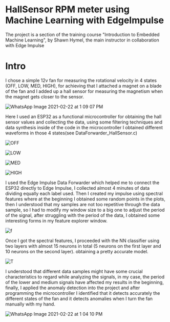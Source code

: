 # HallSensor RPM meter using Machine Learning with EdgeImpulse
The project is a section of the training course "Introduction to Embedded Machine Learning", by Shawn Hymel, the main instructor in collaboration with Edge Impulse

# Intro

I chose a simple 12v fan for measuring the rotational velocity in 4 states (OFF, LOW, MED, HIGH), for achieving that I attached a magnet on a blade of the fan and I added up a hall sensor for measuring the magnetism when the magnet gets closer to the sensor.

![WhatsApp Image 2021-02-22 at 1 09 07 PM](https://user-images.githubusercontent.com/46487846/108938342-886a7100-7615-11eb-8d7e-b430da49ac7f.jpeg)

Here I used an ESP32 as a functional microcontroller for obtaining the hall sensor values and collecting the data, using some filtering techniques and data synthesis inside of the code in the microcontroller I obtained different waveforms in those 4 states(see DataForwarder_HallSensor.c)

![OFF](https://user-images.githubusercontent.com/46487846/108938068-024e2a80-7615-11eb-9e41-62b029ecdaf8.PNG)

![LOW](https://user-images.githubusercontent.com/46487846/108938064-01b59400-7615-11eb-8bf6-a701101ec39b.PNG)

![MED](https://user-images.githubusercontent.com/46487846/108938065-024e2a80-7615-11eb-8056-75ee079e24fe.PNG)

![HIGH](https://user-images.githubusercontent.com/46487846/108938063-011cfd80-7615-11eb-8680-77f0432a8ae8.PNG)

I used the Edge Impulse Data Forwarder which helped me to connect the ESP32 directly to Edge Impulse, I collected almost 4 minutes of data dividing equally each label used. Then I created my impulse using spectral features where at the beginning I obtained some random points in the plots, then I understood that my samples are not too repetitive through the data sample, so I had to modify my window size to a big one to adjust the period of the signal, after struggling with the period of the data, I obtained some interesting forms in my feature explorer window.

![f](https://user-images.githubusercontent.com/46487846/108938070-02e6c100-7615-11eb-8e84-ccbc4ae03d84.PNG)

Once I got the spectral features, I proceeded with the NN classifier using two layers with almost 15 neurons in total (5 neurons on the first layer and 10 neurons on the second layer). obtaining a pretty accurate model.

![T](https://user-images.githubusercontent.com/46487846/108938069-024e2a80-7615-11eb-975a-8f98aef2511d.PNG)

I understood that different data samples might have some crucial characteristics to regard while analyzing the signals, in my case, the period of the lower and medium signals have affected my results in the beginning, finally, I applied the anomaly detection into the project and after programming the microcontroller I identified that it detects accurately the different states of the fan and it detects anomalies when I turn the fan manually with my hand.

![WhatsApp Image 2021-02-22 at 1 04 10 PM](https://user-images.githubusercontent.com/46487846/108938339-87d1da80-7615-11eb-9257-de48ba983105.jpeg)


